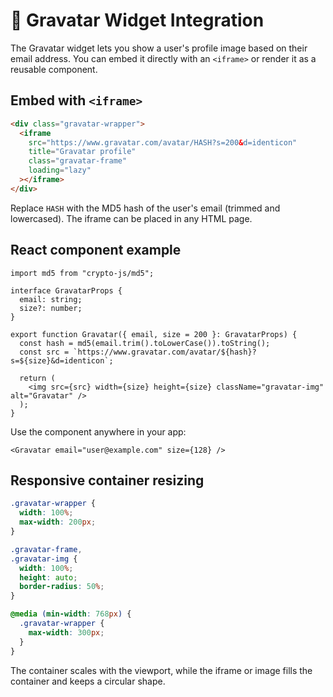 # 👤 Gravatar Widget Integration

The Gravatar widget lets you show a user's profile image based on their email address. You can embed it directly with an `<iframe>` or render it as a reusable component.

## Embed with `<iframe>`

```html
<div class="gravatar-wrapper">
  <iframe
    src="https://www.gravatar.com/avatar/HASH?s=200&d=identicon"
    title="Gravatar profile"
    class="gravatar-frame"
    loading="lazy"
  ></iframe>
</div>
```

Replace `HASH` with the MD5 hash of the user's email (trimmed and lowercased). The iframe can be placed in any HTML page.

## React component example

```tsx
import md5 from "crypto-js/md5";

interface GravatarProps {
  email: string;
  size?: number;
}

export function Gravatar({ email, size = 200 }: GravatarProps) {
  const hash = md5(email.trim().toLowerCase()).toString();
  const src = `https://www.gravatar.com/avatar/${hash}?s=${size}&d=identicon`;

  return (
    <img src={src} width={size} height={size} className="gravatar-img" alt="Gravatar" />
  );
}
```

Use the component anywhere in your app:

```tsx
<Gravatar email="user@example.com" size={128} />
```

## Responsive container resizing

```css
.gravatar-wrapper {
  width: 100%;
  max-width: 200px;
}

.gravatar-frame,
.gravatar-img {
  width: 100%;
  height: auto;
  border-radius: 50%;
}

@media (min-width: 768px) {
  .gravatar-wrapper {
    max-width: 300px;
  }
}
```

The container scales with the viewport, while the iframe or image fills the container and keeps a circular shape.
